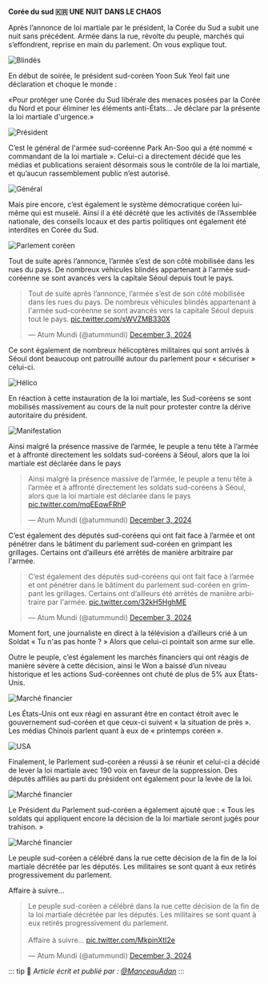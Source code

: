 **Corée du sud 🇰🇷 UNE NUIT DANS LE CHAOS**

Après l’annonce de loi martiale par le président, la Corée du Sud a subit une nuit sans précédent. Armée dans la rue, révolte du peuple, marchés qui s’effondrent, reprise en main du parlement. On vous explique tout.

![Blindés](https://pbs.twimg.com/media/Gd5Hx-2W8AA-wjw?format=jpg&name=small)

En début de soirée, le président sud-coréen Yoon Suk Yeol fait une déclaration et choque le monde :

«Pour protéger une Corée du Sud libérale des menaces posées par la Corée du Nord et pour éliminer les éléments anti-États... Je déclare par la présente la loi martiale d'urgence.»

![Président](https://pbs.twimg.com/media/Gd5HybvWMAACtLK?format=jpg&name=small)

C’est le général de l'armée sud-coréenne Park An-Soo qui a été nommé « commandant de la loi martiale ». Celui-ci a directement décidé que les médias et publications seraient désormais sous le contrôle de la loi martiale, et qu’aucun rassemblement public n’est autorisé.

![Général](https://pbs.twimg.com/media/Gd5Hy32XEAAH_UP?format=jpg&name=small)

Mais pire encore, c’est également le système démocratique coréen lui-même qui est muselé. Ainsi il a été décrété que les activités de l’Assemblée nationale, des conseils locaux et des partis politiques ont également été interdites en Corée du Sud.

![Parlement coréen](https://pbs.twimg.com/media/Gd5HzW2WIAAypQT?format=jpg&name=small)

Tout de suite après l’annonce, l’armée s’est de son côté mobilisée dans les rues du pays. De nombreux  véhicules blindés appartenant à l'armée sud-coréenne se sont avancés vers la capitale Séoul depuis tout le pays.

<blockquote class="twitter-tweet" data-media-max-width="560"><p lang="fr" dir="ltr">Tout de suite après l’annonce, l’armée s’est de son côté mobilisée dans les rues du pays. De nombreux véhicules blindés appartenant à l&#39;armée sud-coréenne se sont avancés vers la capitale Séoul depuis tout le pays. <a href="https://t.co/sWVZMB330X">pic.twitter.com/sWVZMB330X</a></p>&mdash; Atum Mundi (@atummundi) <a href="https://twitter.com/atummundi/status/1864006322074652707?ref_src=twsrc%5Etfw">December 3, 2024</a></blockquote> <script async src="https://platform.twitter.com/widgets.js" charset="utf-8"></script>

Ce sont également de nombreux hélicoptères militaires qui sont arrivés à Séoul dont beaucoup ont patrouillé autour du parlement pour « sécuriser » celui-ci.

![Hélico](https://pbs.twimg.com/media/Gd5H4KvWgAAmsb_?format=jpg&name=small)

En réaction à cette instauration de la loi martiale, les Sud-coréens se sont mobilisés massivement au cours de la nuit pour protester contre la dérive autoritaire du président.

![Manifestation](https://pbs.twimg.com/media/Gd5H42WW4AEN3bq?format=jpg&name=small)

Ainsi malgré la présence massive de l’armée, le peuple a tenu tête à l’armée et à affronté directement les soldats sud-coréens à Séoul, alors que la loi martiale est déclarée dans le pays

<blockquote class="twitter-tweet" data-media-max-width="560"><p lang="fr" dir="ltr">Ainsi malgré la présence massive de l’armée, le peuple a tenu tête à l’armée et à affronté directement les soldats sud-coréens à Séoul, alors que la loi martiale est déclarée dans le pays <a href="https://t.co/mqEEqwFRhP">pic.twitter.com/mqEEqwFRhP</a></p>&mdash; Atum Mundi (@atummundi) <a href="https://twitter.com/atummundi/status/1864006420712010215?ref_src=twsrc%5Etfw">December 3, 2024</a></blockquote> <script async src="https://platform.twitter.com/widgets.js" charset="utf-8"></script>

C’est également des députés sud-coréens qui ont fait face à l’armée et ont pénétrer dans le bâtiment du parlement sud-coréen en grimpant les grillages. Certains ont d’ailleurs été arrêtés de manière arbitraire par l'armée.

<blockquote class="twitter-tweet" data-media-max-width="560"><p lang="fr" dir="ltr">C’est également des députés sud-coréens qui ont fait face à l’armée et ont pénétrer dans le bâtiment du parlement sud-coréen en grimpant les grillages. Certains ont d’ailleurs été arrêtés de manière arbitraire par l&#39;armée. <a href="https://t.co/32kH5HghME">pic.twitter.com/32kH5HghME</a></p>&mdash; Atum Mundi (@atummundi) <a href="https://twitter.com/atummundi/status/1864006526970560693?ref_src=twsrc%5Etfw">December 3, 2024</a></blockquote> <script async src="https://platform.twitter.com/widgets.js" charset="utf-8"></script>

Moment fort, une journaliste en direct à la télévision a d’ailleurs crié à un Soldat « Tu n'as pas honte ? » Alors que celui-ci pointait son arme sur elle.

Outre le peuple, c’est également les marchés financiers qui ont réagis de manière sévère à cette décision,  ainsi le Won a baissé d’un niveau historique et les actions Sud-coréennes ont chuté de plus de 5% aux États-Unis.

![Marché financier](https://pbs.twimg.com/media/Gd5IH8_WMAA8gyc?format=jpg&name=small)

Les États-Unis ont eux réagi en assurant être en contact étroit avec le gouvernement sud-coréen et que ceux-ci suivent « la situation de près ». Les médias Chinois parlent quant à eux de « printemps coréen ».

![USA](https://pbs.twimg.com/media/Gd5IIacW8AA1zvK?format=jpg&name=small)

Finalement, le Parlement sud-coréen a réussi à se réunir et celui-ci a décidé de lever la loi martiale avec 190 voix en faveur de la suppression. Des députés affiliés au parti du président ont également pour la levée de la loi.

![Marché financier](https://pbs.twimg.com/media/Gd5IJN_XsAA4ncc?format=jpg&name=small)

Le Président du Parlement sud-coréen a également ajouté que : « Tous les soldats qui appliquent encore la décision de la loi martiale seront jugés pour trahison. »

![Marché financier](https://pbs.twimg.com/media/Gd5IJuSWsAE-DDC?format=jpg&name=small)

Le peuple sud-coréen a célébré dans la rue cette décision de la fin de la loi martiale décrétée par les députés. Les militaires se sont quant à eux retirés progressivement du parlement.

Affaire à suivre…

<blockquote class="twitter-tweet" data-media-max-width="560"><p lang="fr" dir="ltr">Le peuple sud-coréen a célébré dans la rue cette décision de la fin de la loi martiale décrétée par les députés. Les militaires se sont quant à eux retirés progressivement du parlement.<br><br>Affaire à suivre… <a href="https://t.co/MkpinXtI2e">pic.twitter.com/MkpinXtI2e</a></p>&mdash; Atum Mundi (@atummundi) <a href="https://twitter.com/atummundi/status/1864006709271732467?ref_src=twsrc%5Etfw">December 3, 2024</a></blockquote> <script async src="https://platform.twitter.com/widgets.js" charset="utf-8"></script>

::: tip 📰
*Article écrit et publié par : [@ManceauAdan](https://x.com/ManceauAdan)*
:::
